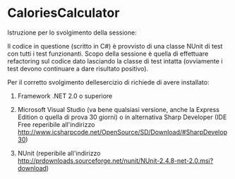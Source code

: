 CaloriesCalculator
==================

Istruzione per lo svolgimento della sessione:

Il codice in questione (scritto in C#) è provvisto di una classe NUnit di test con tutti i test funzionanti. Scopo della sessione è quella di effettuare refactoring sul codice dato lasciando la classe di test intatta (ovviamente i test devono continuare a dare risultato positivo).

Per il corretto svolgimento dellesercizio di richiede di avere installato:

1) Framework .NET 2.0 o superiore

2) Microsoft Visual Studio (va bene qualsiasi versione, anche la Express Edition o quella di prova 30 giorni) o in alternativa Sharp Developer (IDE Free reperibile all'indirizzo http://www.icsharpcode.net/OpenSource/SD/Download/#SharpDevelop30)

3) NUnit (reperibile all'indirizzo http://prdownloads.sourceforge.net/nunit/NUnit-2.4.8-net-2.0.msi?download)
